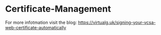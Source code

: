 # Certificate-Management
For more infotmation visit the blog: https://virtualg.uk/signing-your-vcsa-web-certificate-automatically
